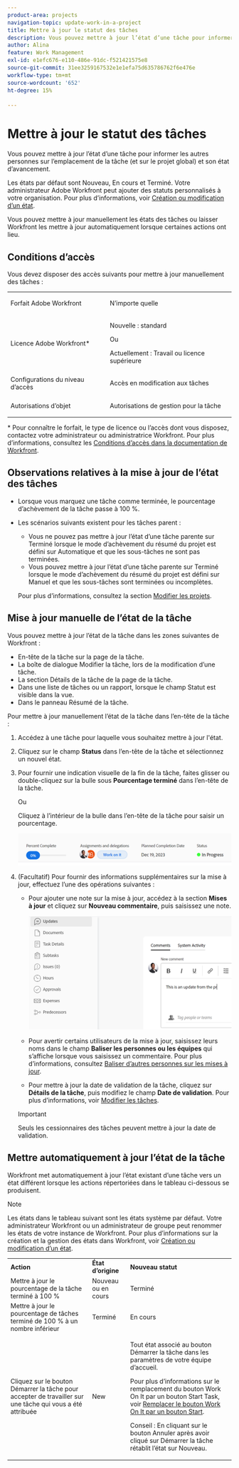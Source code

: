 ```yaml
---
product-area: projects
navigation-topic: update-work-in-a-project
title: Mettre à jour le statut des tâches
description: Vous pouvez mettre à jour l’état d’une tâche pour informer les autres personnes sur l’emplacement de la tâche (et sur le projet global) et son état d’avancement.
author: Alina
feature: Work Management
exl-id: e1efc676-e110-486e-91dc-f521421575e8
source-git-commit: 31ee3259167532e1e1efa75d635786762f6e476e
workflow-type: tm+mt
source-wordcount: '652'
ht-degree: 15%

---
```


# Mettre à jour le statut des tâches

Vous pouvez mettre à jour l’état d’une tâche pour informer les autres personnes sur l’emplacement de la tâche (et sur le projet global) et son état d’avancement.

Les états par défaut sont Nouveau, En cours et Terminé. Votre administrateur Adobe Workfront peut ajouter des statuts personnalisés à votre organisation. Pour plus d’informations, voir [Création ou modification d’un état](../../../administration-and-setup/customize-workfront/creating-custom-status-and-priority-labels/create-or-edit-a-status.md).

Vous pouvez mettre à jour manuellement les états des tâches ou laisser Workfront les mettre à jour automatiquement lorsque certaines actions ont lieu.

## Conditions d’accès

Vous devez disposer des accès suivants pour mettre à jour manuellement des tâches :

<table style="table-layout:auto"> 
 <col> 
 <col> 
 <tbody> 
  <tr> 
   <td role="rowheader">Forfait Adobe Workfront</td> 
   <td> <p>N’importe quelle</p> </td> 
  </tr> 
  <tr> 
   <td role="rowheader">Licence Adobe Workfront*</td> 
   <td> <p>Nouvelle : standard</p> 
   Ou
   <p>Actuellement : Travail ou licence supérieure</p>
   </td> 
  </tr> 
  <tr> 
   <td role="rowheader">Configurations du niveau d’accès</td> 
   <td> <p>Accès en modification aux tâches</p>  </td> 
  </tr> 
  <tr> 
   <td role="rowheader">Autorisations d’objet</td> 
   <td> <p>Autorisations de gestion pour la tâche</p> </td> 
  </tr> 
 </tbody> 
</table>

* Pour connaître le forfait, le type de licence ou l’accès dont vous disposez, contactez votre administrateur ou administratrice Workfront. Pour plus d’informations, consultez les [Conditions d’accès dans la documentation de Workfront](/help/quicksilver/administration-and-setup/add-users/access-levels-and-object-permissions/access-level-requirements-in-documentation.md).

## Observations relatives à la mise à jour de l’état des tâches

* Lorsque vous marquez une tâche comme terminée, le pourcentage d’achèvement de la tâche passe à 100 %.
* Les scénarios suivants existent pour les tâches parent :
   * Vous ne pouvez pas mettre à jour l’état d’une tâche parente sur Terminé lorsque le mode d’achèvement du résumé du projet est défini sur Automatique et que les sous-tâches ne sont pas terminées.
   * Vous pouvez mettre à jour l’état d’une tâche parente sur Terminé lorsque le mode d’achèvement du résumé du projet est défini sur Manuel et que les sous-tâches sont terminées ou incomplètes.

  Pour plus d’informations, consultez la section [Modifier les projets](../manage-projects/edit-projects.md).

## Mise à jour manuelle de l’état de la tâche

Vous pouvez mettre à jour l’état de la tâche dans les zones suivantes de Workfront :

* En-tête de la tâche sur la page de la tâche.
* La boîte de dialogue Modifier la tâche, lors de la modification d’une tâche.
* La section Détails de la tâche de la page de la tâche.
* Dans une liste de tâches ou un rapport, lorsque le champ Statut est visible dans la vue.
* Dans le panneau Résumé de la tâche.

Pour mettre à jour manuellement l’état de la tâche dans l’en-tête de la tâche :

1. Accédez à une tâche pour laquelle vous souhaitez mettre à jour l&#39;état.
1. Cliquez sur le champ **Status** dans l’en-tête de la tâche et sélectionnez un nouvel état.
1. Pour fournir une indication visuelle de la fin de la tâche, faites glisser ou double-cliquez sur la bulle sous **Pourcentage terminé** dans l’en-tête de la tâche.

   Ou

   Cliquez à l’intérieur de la bulle dans l’en-tête de la tâche pour saisir un pourcentage.

   ![](assets/percent-complete-status-widgets-task-header.png)

1. (Facultatif) Pour fournir des informations supplémentaires sur la mise à jour, effectuez l’une des opérations suivantes :

   * Pour ajouter une note sur la mise à jour, accédez à la section **Mises à jour** et cliquez sur **Nouveau commentaire**, puis saisissez une note.

     ![](assets/add-update-to-task.png)

   * Pour avertir certains utilisateurs de la mise à jour, saisissez leurs noms dans le champ **Baliser les personnes ou les équipes** qui s’affiche lorsque vous saisissez un commentaire. Pour plus d’informations, consultez [Baliser d’autres personnes sur les mises à jour](/help/quicksilver/workfront-basics/updating-work-items-and-viewing-updates/tag-others-on-updates.md).
   * Pour mettre à jour la date de validation de la tâche, cliquez sur **Détails de la tâche**, puis modifiez le champ **Date de validation**. Pour plus d’informations, voir [Modifier les tâches](/help/quicksilver/manage-work/tasks/manage-tasks/edit-tasks.md).


   >[!IMPORTANT]
   >
   >  Seuls les cessionnaires des tâches peuvent mettre à jour la date de validation.

<!--old functionality in old commenting: 

1. Go to a task that you are assigned to for which you want to update the status.
1. Click the **Status** field in the task header and select a new status. 
1. (Optional) Do any of the following to provide additional information about the update, then click **Update** or, if the task has the **Complete** status, click **Done:**

   * To add a note about the update, go to the **Updates** area and click **Start a new update**, then type your note.  

   * To notify certain users about the update, type their names in the **Notify** box that appears when you type a note about the update. For more information, see [Tag others on updates](../../../workfront-basics/updating-work-items-and-viewing-updates/tag-others-on-updates.md). 
   * To update the condition of the task, click **Select Condition** to the right of the **Notify** box (these appear when you type a note about the update), then select the condition that best reflects the current condition of the task.
   
   * To update the Commit Date of the task, expand the **Commit Date** drop-down calendar, and select a new Commit Date. 
   * To provide a visual indication of task completion, drag the bubble under Percent Complete or double-click it to enter a percent value.   
     ![](assets/drag-the-progress-bar-350x155.png)-->

## Mettre automatiquement à jour l’état de la tâche

Workfront met automatiquement à jour l’état existant d’une tâche vers un état différent lorsque les actions répertoriées dans le tableau ci-dessous se produisent.

>[!NOTE]
>
>Les états dans le tableau suivant sont les états système par défaut. Votre administrateur Workfront ou un administrateur de groupe peut renommer les états de votre instance de Workfront. Pour plus d’informations sur la création et la gestion des états dans Workfront, voir [Création ou modification d’un état](../../../administration-and-setup/customize-workfront/creating-custom-status-and-priority-labels/create-or-edit-a-status.md).

<table style="table-layout:auto"> 
 <col> 
 <col> 
 <col> 
 <tbody> 
  <tr> 
   <td><b>Action</b></td> 
   <td><b>État d’origine</b></td> 
   <td><b>Nouveau statut</b></td> 
  </tr> 
  <tr> 
   <td>Mettre à jour le pourcentage de la tâche terminé à 100 %</td> 
   <td>Nouveau ou en cours</td> 
   <td>Terminé</td> 
  </tr> 
  <tr> 
   <td>Mettre à jour le pourcentage de tâches terminé de 100 % à un nombre inférieur</td> 
   <td>Terminé</td> 
   <td>En cours</td> 
  </tr> 
  <tr data-mc-conditions=""> 
   <td><span>Cliquez sur le bouton Démarrer la tâche pour accepter de travailler sur une tâche qui vous a été attribuée</span> </td> 
   <td><span>New</span> </td> 
   <td> <p>Tout état associé au bouton Démarrer la tâche dans les paramètres de votre équipe d’accueil.</p> <p>Pour plus d’informations sur le remplacement du bouton Work On It par un bouton Start Task, voir <span href="../../../people-teams-and-groups/create-and-manage-teams/work-on-it-button-to-start-button.md"><a href="../../../people-teams-and-groups/create-and-manage-teams/work-on-it-button-to-start-button.md" class="MCXref xref">Remplacer le bouton Work On It par un bouton Start</a></span>.</p> <p>Conseil : <span>En cliquant sur</span> <span data-mc-conditions="QuicksilverOrClassic.Quicksilver">le bouton Annuler</span> après avoir cliqué sur Démarrer la tâche rétablit l’état sur Nouveau. </p> </td> 
  </tr> 
 </tbody> 
</table>
